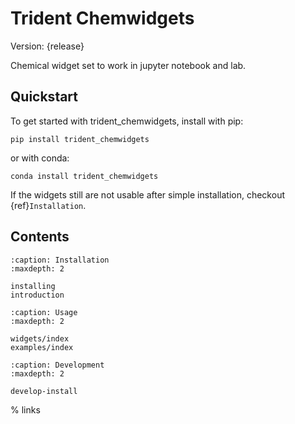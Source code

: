 # Trident Chemwidgets

Version: {release}

Chemical widget set to work in jupyter notebook and lab.

## Quickstart

To get started with trident_chemwidgets, install with pip:

```
pip install trident_chemwidgets
```

or with conda:

```
conda install trident_chemwidgets
```

If the widgets still are not usable after simple installation, checkout {ref}`Installation`.

## Contents

```{toctree}
:caption: Installation
:maxdepth: 2

installing
introduction
```

```{toctree}
:caption: Usage
:maxdepth: 2

widgets/index
examples/index
```

```{toctree}
:caption: Development
:maxdepth: 2

develop-install
```

% links

[jupyter widgets]: https://jupyter.org/widgets.html
[notebook]: https://jupyter-notebook.readthedocs.io/en/latest/
